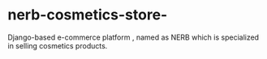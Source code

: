 # nerb-cosmetics-store-
Django-based e-commerce platform , named as NERB which is specialized in selling cosmetics products.
